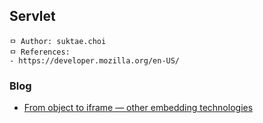 ## Servlet

```
ㅁ Author: suktae.choi
ㅁ References:
- https://developer.mozilla.org/en-US/
```

### Blog
- [From object to iframe — other embedding technologies](https://developer.mozilla.org/en-US/docs/Learn/HTML/Multimedia_and_embedding/Other_embedding_technologies)
